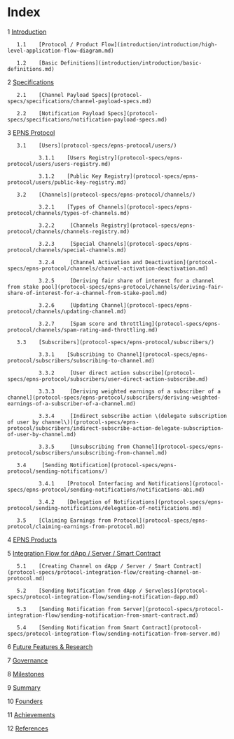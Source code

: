 # Index

1    [Introduction](introduction/introduction/)

       1.1    [Protocol / Product Flow](introduction/introduction/high-level-application-flow-diagram.md)

       1.2    [Basic Definitions](introduction/introduction/basic-definitions.md)

2    [Specifications](protocol-specs/specifications/)

       2.1    [Channel Payload Specs](protocol-specs/specifications/channel-payload-specs.md)

       2.2    [Notification Payload Specs](protocol-specs/specifications/notification-payload-specs.md)

3    [EPNS Protocol](protocol-specs/epns-protocol/)

       3.1    [Users](protocol-specs/epns-protocol/users/)

              3.1.1    [Users Registry](protocol-specs/epns-protocol/users/users-registry.md)

              3.1.2    [Public Key Registry](protocol-specs/epns-protocol/users/public-key-registry.md)

       3.2    [Channels](protocol-specs/epns-protocol/channels/)

              3.2.1    [Types of Channels](protocol-specs/epns-protocol/channels/types-of-channels.md)

              3.2.2     [Channels Registry](protocol-specs/epns-protocol/channels/channels-registry.md)

              3.2.3     [Special Channels](protocol-specs/epns-protocol/channels/special-channels.md)

              3.2.4     [Channel Activation and Deactivation](protocol-specs/epns-protocol/channels/channel-activation-deactivation.md)

              3.2.5     [Deriving fair share of interest for a channel from stake pool](protocol-specs/epns-protocol/channels/deriving-fair-share-of-interest-for-a-channel-from-stake-pool.md)

              3.2.6     [Updating Channel](protocol-specs/epns-protocol/channels/updating-channel.md)

              3.2.7     [Spam score and throttling](protocol-specs/epns-protocol/channels/spam-rating-and-throttling.md)

       3.3    [Subscribers](protocol-specs/epns-protocol/subscribers/)

              3.3.1    [Subscribing to Channel](protocol-specs/epns-protocol/subscribers/subscribing-to-channel.md)

              3.3.2     [User direct action subscribe](protocol-specs/epns-protocol/subscribers/user-direct-action-subscribe.md)

              3.3.3     [Deriving weighted earnings of a subscriber of a channel](protocol-specs/epns-protocol/subscribers/deriving-weighted-earnings-of-a-subscriber-of-a-channel.md)

              3.3.4     [Indirect subscribe action \(delegate subscription of user by channel\)](protocol-specs/epns-protocol/subscribers/indirect-subscribe-action-delegate-subscription-of-user-by-channel.md)

              3.3.5     [Unsubscribing from Channel](protocol-specs/epns-protocol/subscribers/unsubscribing-from-channel.md)

       3.4     [Sending Notification](protocol-specs/epns-protocol/sending-notifications/)

              3.4.1    [Protocol Interfacing and Notifications](protocol-specs/epns-protocol/sending-notifications/notifications-abi.md)

              3.4.2    [Delegation of Notifications](protocol-specs/epns-protocol/sending-notifications/delegation-of-notifications.md)

       3.5    [Claiming Earnings from Protocol](protocol-specs/epns-protocol/claiming-earnings-from-protocol.md)

4    [EPNS Products](protocol-specs/the-epns-product.md)

5    [Integration Flow for dApp / Server / Smart Contract](protocol-specs/protocol-integration-flow/)

       5.1    [Creating Channel on dApp / Server / Smart Contract](protocol-specs/protocol-integration-flow/creating-channel-on-protocol.md)

       5.2    [Sending Notification from dApp / Serveless](protocol-specs/protocol-integration-flow/sending-notification-dapp.md)

       5.3    [Sending Notification from Server](protocol-specs/protocol-integration-flow/sending-notification-from-smart-contract.md)

       5.4    [Sending Notification from Smart Contract](protocol-specs/protocol-integration-flow/sending-notification-from-server.md)

6    [Future Features & Research](protocol-specs/future-features-research.md)

7    [Governance](milestones-1/governance.md)

8     [Milestones](milestones/roadmap.md)

9    [Summary](summary/summary.md)

10    [Founders](team-and-acheivements/founders.md)

11    [Achievements](team-and-acheivements/achievements.md)

12    [References](references/references.md)




